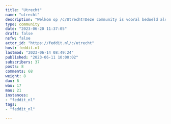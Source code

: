```yaml
---
title: "Utrecht" 
name: "utrecht"
description: "Welkom op /c/Utrecht!Deze community is vooral bedoeld als thuishonk om te babbelen over dingen die spelen in de provincie en stad Utrecht. Heb je een leuk event gevonden? Deel het! Heb je een toffe foto van de Domtoren gemaakt? Deel het! Wil je klagen over de werkzaamheden in het Stationsgebied? Of dat je fiets voor de 3rde keer deze week gejat is ? Ga er voor! Heb je een lekker recept met Vocking Worst bedacht ? Deel het!Ben je je kat kwijt in Lunetten ? Gooi er berichtje uit.### Huisregels Ik hou zelf niet zo heel erg van regeltjes, dus ziijn de huisregels voor het moment vrij makkelijk.1. Wees respectvol naar elkaar! Laten we het vooral gezellig houden en verwelkomend zijn voor iedereen!2. Geen 18+ materiaal3. Geen spam of advertenties. "
type: community
date: "2023-06-20 11:37:05"
draft: false
nsfw: false
actor_id: "https://feddit.nl/c/utrecht"
host: feddit.nl
lastmod: "2023-06-14 08:49:24"
published: "2023-06-11 10:00:02"
subscribers: 37
posts: 8
comments: 68
weight: 8
dau: 6
wau: 17
mau: 21
instances:
- "feddit_nl"
tags: 
- "feddit_nl"

---
```

